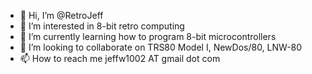 - 👋 Hi, I’m @RetroJeff
- 👀 I’m interested in 8-bit retro computing
- 🌱 I’m currently learning how to program 8-bit microcontrollers
- 💞️ I’m looking to collaborate on TRS80 Model I, NewDos/80, LNW-80
- 📫 How to reach me jeffw1002 AT gmail dot com

<!---
RetroJeff/RetroJeff is a ✨ special ✨ repository because its `README.md` (this file) appears on your GitHub profile.
You can click the Preview link to take a look at your changes.
--->
